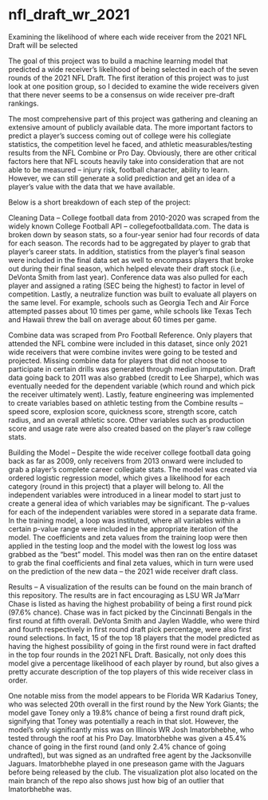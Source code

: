 # nfl_draft_wr_2021
Examining the likelihood of where each wide receiver from the 2021 NFL Draft will be selected

The goal of this project was to build a machine learning model that predicted a wide receiver’s likelihood of being selected in each of the seven rounds of the 2021 NFL Draft. The first iteration of this project was to just look at one position group, so I decided to examine the wide receivers given that there never seems to be a consensus on wide receiver pre-draft rankings.  

The most comprehensive part of this project was gathering and cleaning an extensive amount of publicly available data. The more important factors to predict a player’s success coming out of college were his collegiate statistics, the competition level he faced, and athletic measurables/testing results from the NFL Combine or Pro Day. Obviously, there are other critical factors here that NFL scouts heavily take into consideration that are not able to be measured – injury risk, football character, ability to learn. However, we can still generate a solid prediction and get an idea of a player’s value with the data that we have available.

Below is a short breakdown of each step of the project:

Cleaning Data – 
College football data from 2010-2020 was scraped from the widely known College Football API – collegefootballdata.com. The data is broken down by season stats, so a four-year senior had four records of data for each season. The records had to be aggregated by player to grab that player’s career stats. In addition, statistics from the player’s final season were included in the final data set as well to encompass players that broke out during their final season, which helped elevate their draft stock (i.e., DeVonta Smith from last year). Conference data was also pulled for each player and assigned a rating (SEC being the highest) to factor in level of competition. Lastly, a neutralize function was built to evaluate all players on the same level. For example, schools such as Georgia Tech and Air Force attempted passes about 10 times per game, while schools like Texas Tech and Hawaii threw the ball on average about 60 times per game.

Combine data was scraped from Pro Football Reference. Only players that attended the NFL combine were included in this dataset, since only 2021 wide receivers that were combine invites were going to be tested and projected. Missing combine data for players that did not choose to participate in certain drills was generated through median imputation. Draft data going back to 2011 was also grabbed (credit to Lee Sharpe), which was eventually needed for the dependent variable (which round and which pick the receiver ultimately went). Lastly, feature engineering was implemented to create variables based on athletic testing from the Combine results – speed score, explosion score, quickness score, strength score, catch radius, and an overall athletic score. Other variables such as production score and usage rate were also created based on the player’s raw college stats.


Building the Model – 
Despite the wide receiver college football data going back as far as 2009, only receivers from 2013 onward were included to grab a player’s complete career collegiate stats. The model was created via ordered logistic regression model, which gives a likelihood for each category (round in this project) that a player will belong to. All the independent variables were introduced in a linear model to start just to create a general idea of which variables may be significant. The p-values for each of the independent variables were stored in a separate data frame. In the training model, a loop was instituted, where all variables within a certain p-value range were included in the appropriate iteration of the model. The coefficients and zeta values from the training loop were then applied in the testing loop and the model with the lowest log loss was grabbed as the “best” model. This model was then ran on the entire dataset to grab the final coefficients and final zeta values, which in turn were used on the prediction of the new data – the 2021 wide receiver draft class.


Results – 
A visualization of the results can be found on the main branch of this repository. The results are in fact encouraging as LSU WR Ja’Marr Chase is listed as having the highest probability of being a first round pick (97.6% chance). Chase was in fact picked by the Cincinnati Bengals in the first round at fifth overall. DeVonta Smith and Jaylen Waddle, who were third and fourth respectively in first round draft pick percentage, were also first round selections. In fact, 15 of the top 18 players that the model predicted as having the highest possibility of going in the first round were in fact drafted in the top four rounds in the 2021 NFL Draft. Basically, not only does this model give a percentage likelihood of each player by round, but also gives a pretty accurate description of the top players of this wide receiver class in order.

One notable miss from the model appears to be Florida WR Kadarius Toney, who was selected 20th overall in the first round by the New York Giants; the model gave Toney only a 19.8% chance of being a first round draft pick, signifying that Toney was potentially a reach in that slot. However, the model’s only significantly miss was on Illinois WR Josh Imatorbhebhe, who tested through the roof at his Pro Day. Imatorbhebhe was given a 45.4% chance of going in the first round (and only 2.4% chance of going undrafted), but was signed as an undrafted free agent by the Jacksonville Jaguars. Imatorbhebhe played in one preseason game with the Jaguars before being released by the club. The visualization plot also located on the main branch of the repo also shows just how big of an outlier that Imatorbhebhe was. 

